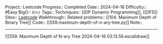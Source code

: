 Project:: Leetcode
Progress:: Completed
Date:: 2024-04-16
Difficulty:: #Easy 
BigO:: `O(n)`
Tags:: 
Techniques:: [[DP Dynamic Programming]], [[DFS]]
Sites:: [Leetcode](https://leetcode.com/problems/maximum-depth-of-n-ary-tree/description/)
Walkthrough:: 
Related problems:: [[104. Maximum Depth of Binary Tree]]
Code:: [[559.maximum-depth-of-n-ary-tree.py]]
Note:: 

---
![[559. Maximum Depth of N-ary Tree 2024-04-16 03.13.56.excalidraw]]